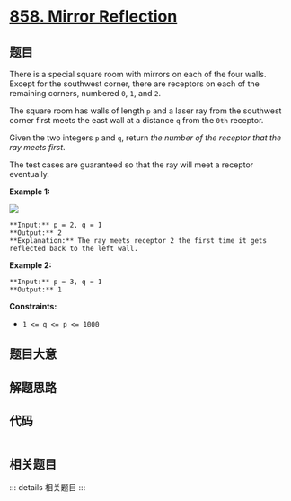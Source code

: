 # [858. Mirror Reflection](https://leetcode.com/problems/mirror-reflection)

## 题目

There is a special square room with mirrors on each of the four walls. Except
for the southwest corner, there are receptors on each of the remaining
corners, numbered `0`, `1`, and `2`.

The square room has walls of length `p` and a laser ray from the southwest
corner first meets the east wall at a distance `q` from the `0th` receptor.

Given the two integers `p` and `q`, return _the number of the receptor that
the ray meets first_.

The test cases are guaranteed so that the ray will meet a receptor eventually.



**Example 1:**

![](https://s3-lc-upload.s3.amazonaws.com/uploads/2018/06/18/reflection.png)

    
    
    **Input:** p = 2, q = 1
    **Output:** 2
    **Explanation:** The ray meets receptor 2 the first time it gets reflected back to the left wall.
    

**Example 2:**

    
    
    **Input:** p = 3, q = 1
    **Output:** 1
    



**Constraints:**

  * `1 <= q <= p <= 1000`


## 题目大意

## 解题思路

## 代码

```javascript

```

## 相关题目

::: details 相关题目
:::
